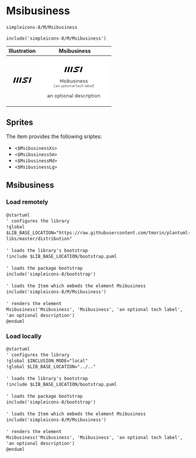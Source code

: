 # Msibusiness


```text
simpleicons-8/M/Msibusiness
```

```text
include('simpleicons-8/M/Msibusiness')
```



| Illustration | Msibusiness |
| :---: | :---: |
| ![illustration for Illustration](../../simpleicons-8/M/Msibusiness.png) | ![illustration for Msibusiness](../../simpleicons-8/M/Msibusiness.Local.png) |



## Sprites
The item provides the following sriptes:

- `<$MsibusinessXs>`
- `<$MsibusinessSm>`
- `<$MsibusinessMd>`
- `<$MsibusinessLg>`





## Msibusiness

### Load remotely
```plantuml
@startuml
' configures the library
!global $LIB_BASE_LOCATION="https://raw.githubusercontent.com/tmorin/plantuml-libs/master/distribution"

' loads the library's bootstrap
!include $LIB_BASE_LOCATION/bootstrap.puml

' loads the package bootstrap
include('simpleicons-8/bootstrap')

' loads the Item which embeds the element Msibusiness
include('simpleicons-8/M/Msibusiness')

' renders the element
Msibusiness('Msibusiness', 'Msibusiness', 'an optional tech label', 'an optional description')
@enduml
```

### Load locally
```plantuml
@startuml
' configures the library
!global $INCLUSION_MODE="local"
!global $LIB_BASE_LOCATION="../.."

' loads the library's bootstrap
!include $LIB_BASE_LOCATION/bootstrap.puml

' loads the package bootstrap
include('simpleicons-8/bootstrap')

' loads the Item which embeds the element Msibusiness
include('simpleicons-8/M/Msibusiness')

' renders the element
Msibusiness('Msibusiness', 'Msibusiness', 'an optional tech label', 'an optional description')
@enduml
```

